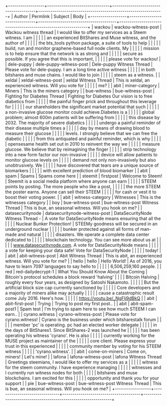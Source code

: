 +------------------+-------------------------------+---------------------------------------+--------------------------------------------------------------+
| Author           | Permlink                      | Subject                               | Body                                                         |
+------------------+-------------------------------+---------------------------------------+--------------------------------------------------------------+
| wackou           | wackou-witness-post           | Wackou witness thread                 | I would like to offer my services as a Steem witness. I am   |
|                  |                               |                                       | an experienced BitShares and Muse witness, and the author of |
|                  |                               |                                       | the bts_tools python package, a suite of tools to help       |
|                  |                               |                                       | build, run and monitor graphene-based full node clients. My  |
|                  |                               |                                       | mission is to help ensure that the network is as strong and  |
|                  |                               |                                       | secure as possible. If you agree that this is important,     |
|                  |                               |                                       | please vote for wackou!                                      |
| dele-puppy       | dele-puppy-witness-post       | Dele-puppy Witness Thread             | Please vote for dele-puppy.  I am a long time active witness |
|                  |                               |                                       | in both bitshares and muse chains.  I would like to join     |
|                  |                               |                                       | steem as a witness.                                          |
| xeldal           | xeldal-witness-post           | xeldal Witness Thread                 | This is xeldal, an experienced witness. Will you vote for    |
|                  |                               |                                       | me?                                                          |
| abit             | miner-category                | Miners                                | This is the miners category                                  |
| bue-witness      | bue-witness-post              | Fighting for Diabetes Thread          | Fighting for Diabetes Our vision is to free diabetics from   |
|                  |                               |                                       | the painful finger prick and throughout this leverage for    |
|                  |                               |                                       | our shareholders the significant market potential that such  |
|                  |                               |                                       | a non-invasive glucose monitor could achieve.Diabetes is a   |
|                  |                               |                                       | global problem; almost 600m patients will be suffering from  |
|                  |                               |                                       | this disease by 2032. The majority of severe diabetics       |
|                  |                               |                                       | undergo a painful reminder of their disease multiple times a |
|                  |                               |                                       | day by means of drawing blood to measure their glucose       |
|                  |                               |                                       | levels. I strongly believe that we can free the diabetic     |
|                  |                               |                                       | from this antiquated and painful reminder, which is why      |
|                  |                               |                                       | opensesame health set out in 2010 to reinvent the way we     |
|                  |                               |                                       | measure glucose. We believe that by reimagining the finger   |
|                  |                               |                                       | strip technology into a new form factor our non-invasive     |
|                  |                               |                                       | device will allow patients to monitor glucose levels on      |
|                  |                               |                                       | demand not only non-invasively but also unobtrusively. We    |
|                  |                               |                                       | have discovered that tears are a unique source of biomarkers |
|                  |                               |                                       | with excellent prediction of blood biomarker                 |
| abit             | spam                          | Spams                                 | Spams come here                                              |
| steemit          | firstpost                     | Welcome to Steem!                     | Steemit is a social media platform where anyone can earn     |
|                  |                               |                                       | STEEM points by posting. The more people who like a post,    |
|                  |                               |                                       | the more STEEM the poster earns. Anyone can sell their STEEM |
|                  |                               |                                       | for cash or vest it to boost their voting power.             |
| abit             | witness-category              | Witnesses                             | This is the witnesses category                               |
| boy              | bue-witness-post              | bue-witness-post Witness Thread       | This is bue, an seasonal witness. Will you hook on me?       |
| datasecuritynode | datasecuritynode-witness-post | DataSecurityNode Witness Thread -     | A vote for DataSecurityNode means ensuring that all the      |
|                  |                               | Nuclear Bunker Protection!            | STEEMy goodness will be secured in an underground nuclear    |
|                  |                               |                                       | bunker protected against all forms of man-made and natural   |
|                  |                               |                                       | disasters. We operate a complete data center dedicated to    |
|                  |                               |                                       | blockchain technology. You can see more about us at          |
|                  |                               |                                       | www.datasecuritynode.com. A vote for DataSecurityNode means  |
|                  |                               |                                       | a vote for keeping your data safe! Vote for DataSecurityNode |
|                  |                               |                                       | today!                                                       |
| abit             | abit-witness-post             | Abit Witness Thread                   | This is abit, an experienced witness. Will you vote for me?  |
| hello            | hello                         | Hello World!                          | As of 2016, you have to learn 7097 languages to say hello to |
|                  |                               |                                       | 6,506,259,160 people.                                        |
| red              | red-dailydecrypt-1            | What You Should Know About the Coming | Bitcoin's protocol schedules a block reward 'halving'        |
|                  |                               | Bitcoin Halving                       | roughly every four years, as designed by Satoshi Nakamoto.   |
|                  |                               |                                       | But the artificial block size cap currently sanctioned by    |
|                  |                               |                                       | Core developers and a majority of miners alike may actually  |
|                  |                               |                                       | cause a catastrophic result come July 2016. Here's how.      |
|                  |                               |                                       | https://youtu.be/_NgFIj9dBkQ                                 |
| abit             | abit-first-post               | Trying                                | Trying to post my first post..                               |
| abit             | abit-spam-post1               | Spam test                             | I'm trying to spam here to see how much STEEM I can earn..   |
| cyrano.witness   | cyrano-witness-post           | Please vote for cyrano.witness!       | Cyrano is the business under which bitsharestalk forum       |
|                  |                               |                                       | member 'pc' is operating. pc had an elected worker delegate  |
|                  |                               |                                       | in the days of BitShares1. Since BitShares-2 was launched he |
|                  |                               |                                       | has been operating his witness 'cyrano'. He is also          |
|                  |                               |                                       | currently working for the MUSE project as maintainer of the  |
|                  |                               |                                       | core client. Please express your trust in this experienced   |
|                  |                               |                                       | community member by voting for his STEEM witness             |
|                  |                               |                                       | 'cyrano.witness'.                                            |
| abit             | come-on-miners                | Come on, miners!                      | Let's mine!                                                  |
| lafona           | lafona-witness-post           | lafona Witness Thread                 | Greetings steemians, I would like to offer my services as a  |
|                  |                               |                                       | witness for the steem community. I have experience managing  |
|                  |                               |                                       | witnesses and I currently run witness nodes for both         |
|                  |                               |                                       | bitshares and muse blockchains. I am excited for this        |
|                  |                               |                                       | opportunity and thank you for your support                   |
| pie              | bue-witness-post              | bue-witness-post Witness Thread       | This is bue, an seasonal witness. Will you hook on me?       |
+------------------+-------------------------------+---------------------------------------+--------------------------------------------------------------+
